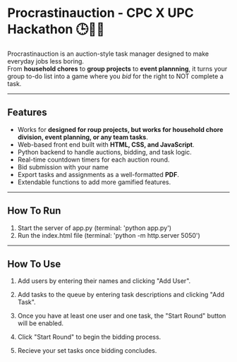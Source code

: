# Procrastinauction - CPC X UPC Hackathon 🕒💸🦆

Procrastinauction is an auction-style task manager designed to make everyday jobs less boring.  
From **household chores** to **group projects** to **event plannning**, it turns your group to-do list into a game where you *bid* for the right to NOT complete a task.

---

## Features
- Works for **designed for roup projects, but works for household chore division, event planning, or any team tasks**.
- Web-based front end built with **HTML, CSS, and JavaScript**.
- Python backend to handle auctions, bidding, and task logic.
- Real-time countdown timers for each auction round.
- Bid submission with your name
- Export tasks and assignments as a well-formatted **PDF**.
- Extendable functions to add more gamified features.

---

## How To Run
1. Start the server of app.py (terminal: 'python app.py')
2. Run the index.html file (terminal: 'python -m http.server 5050')

---

## How To Use
1. Add users by entering their names and clicking "Add User".

2. Add tasks to the queue by entering task descriptions and clicking "Add Task".

3. Once you have at least one user and one task, the "Start Round" button will be enabled.

4. Click "Start Round" to begin the bidding process.

5. Recieve your set tasks once bidding concludes.

